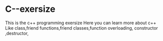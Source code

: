 # C--exersize

This is the c++ programming exersize
Here you can learn more about c++
Like class,friend functions,friend classes,function overloading, constructor ,destructor, 
